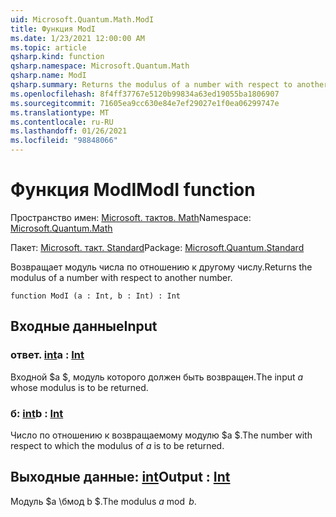 ```yaml
---
uid: Microsoft.Quantum.Math.ModI
title: Функция ModI
ms.date: 1/23/2021 12:00:00 AM
ms.topic: article
qsharp.kind: function
qsharp.namespace: Microsoft.Quantum.Math
qsharp.name: ModI
qsharp.summary: Returns the modulus of a number with respect to another number.
ms.openlocfilehash: 8f4ff37767e5120b99834a63ed19055ba1806907
ms.sourcegitcommit: 71605ea9cc630e84e7ef29027e1f0ea06299747e
ms.translationtype: MT
ms.contentlocale: ru-RU
ms.lasthandoff: 01/26/2021
ms.locfileid: "98848066"
---
```

# <a name="modi-function"></a><span data-ttu-id="71d0f-102">Функция ModI</span><span class="sxs-lookup"><span data-stu-id="71d0f-102">ModI function</span></span>

<span data-ttu-id="71d0f-103">Пространство имен: [Microsoft. тактов. Math](xref:Microsoft.Quantum.Math)</span><span class="sxs-lookup"><span data-stu-id="71d0f-103">Namespace: [Microsoft.Quantum.Math](xref:Microsoft.Quantum.Math)</span></span>

<span data-ttu-id="71d0f-104">Пакет: [Microsoft. такт. Standard](https://nuget.org/packages/Microsoft.Quantum.Standard)</span><span class="sxs-lookup"><span data-stu-id="71d0f-104">Package: [Microsoft.Quantum.Standard](https://nuget.org/packages/Microsoft.Quantum.Standard)</span></span>


<span data-ttu-id="71d0f-105">Возвращает модуль числа по отношению к другому числу.</span><span class="sxs-lookup"><span data-stu-id="71d0f-105">Returns the modulus of a number with respect to another number.</span></span>

```qsharp
function ModI (a : Int, b : Int) : Int
```


## <a name="input"></a><span data-ttu-id="71d0f-106">Входные данные</span><span class="sxs-lookup"><span data-stu-id="71d0f-106">Input</span></span>

### <a name="a--int"></a><span data-ttu-id="71d0f-107">ответ. [int](xref:microsoft.quantum.lang-ref.int)</span><span class="sxs-lookup"><span data-stu-id="71d0f-107">a : [Int](xref:microsoft.quantum.lang-ref.int)</span></span>

<span data-ttu-id="71d0f-108">Входной $a $, модуль которого должен быть возвращен.</span><span class="sxs-lookup"><span data-stu-id="71d0f-108">The input $a$ whose modulus is to be returned.</span></span>


### <a name="b--int"></a><span data-ttu-id="71d0f-109">б: [int](xref:microsoft.quantum.lang-ref.int)</span><span class="sxs-lookup"><span data-stu-id="71d0f-109">b : [Int](xref:microsoft.quantum.lang-ref.int)</span></span>

<span data-ttu-id="71d0f-110">Число по отношению к возвращаемому модулю $a $.</span><span class="sxs-lookup"><span data-stu-id="71d0f-110">The number with respect to which the modulus of $a$ is to be returned.</span></span>



## <a name="output--int"></a><span data-ttu-id="71d0f-111">Выходные данные: [int](xref:microsoft.quantum.lang-ref.int)</span><span class="sxs-lookup"><span data-stu-id="71d0f-111">Output : [Int](xref:microsoft.quantum.lang-ref.int)</span></span>

<span data-ttu-id="71d0f-112">Модуль $a \бмод b $.</span><span class="sxs-lookup"><span data-stu-id="71d0f-112">The modulus $a \bmod b$.</span></span>